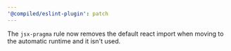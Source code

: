 ```yaml
---
'@compiled/eslint-plugin': patch
---
```


The `jsx-pragma` rule now removes the default react import when moving to the automatic runtime and it isn't used.
